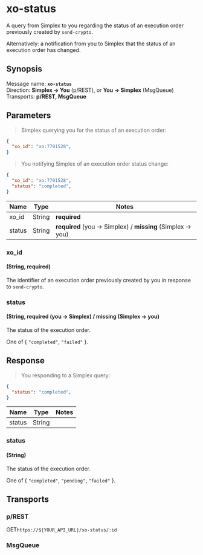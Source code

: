 # xo-status #

A query from Simplex to you regarding the status of an execution order previously created by `send-crypto`.

Alternatively: a notification from you to Simplex that the status of an execution order has changed.

## Synopsis ##

Message name: **`xo-status`**  
Direction: **Simplex &rarr; You** (p/REST), or **You &rarr; Simplex** (MsgQueue)  
Transports: **p/REST, MsgQueue**

## Parameters ##

> Simplex querying you for the status of an execution order:

```json
{
  "xo_id": "xo:7791528",
}
```

> You notifying Simplex of an execution order status change:

```json
{
  "xo_id": "xo:7791528",
  "status": "completed",
}
```

Name   | Type   | Notes
------ | ------ | -----
xo_id  | String | **required**
status | String | **required** (you &rarr; Simplex) / **missing** (Simplex &rarr; you)

### xo_id ###
#### (String, **required**)

The identifier of an execution order previously created by you in response to `send-crypto`.

### status ###
#### (String, **required** (you &rarr; Simplex) / **missing** (Simplex &rarr; you)

The status of the execution order.

One of { `"completed"`, `"failed"` }.

## Response ##

> You responding to a Simplex query:

```json
{
  "status": "completed",
}
```

Name   | Type   | Notes
------ | ------ | -----
status | String |

### status ###
#### (String)

The status of the execution order.

One of { `"completed"`, `"pending"`, `"failed"` }.

## Transports ##

### p/REST ###

<span class="http-verb http-get">GET</span>`https://${YOUR_API_URL}/xo-status/:id`

### MsgQueue ###

[modeline]: # ( vim: set ts=2 sw=2 expandtab wrap linebreak: )
